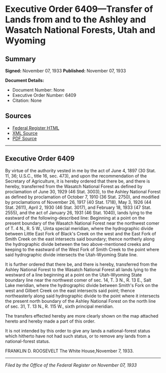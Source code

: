 # Executive Order 6409—Transfer of Lands from and to the Ashley and Wasatch National Forests, Utah and Wyoming

## Summary

**Signed:** November 07, 1933
**Published:** November 07, 1933

**Document Details:**
- Document Number: None
- Executive Order Number: 6409
- Citation: None

## Sources
- [Federal Register HTML](https://www.presidency.ucsb.edu/documents/executive-order-6409-transfer-lands-from-and-the-ashley-and-wasatch-national-forests-utah)
- [XML Source](None)
- [PDF Source](None)

---

## Executive Order 6409

By virtue of the authority vested in me by the act of June 4, 1897 (30 Stat. 11, 36; U.S.C., title 16, sec. 473), and upon the recommendation of the Secretary of Agriculture, it is hereby ordered that there be, and there is hereby, transferred from the Wasatch National Forest as defined by proclamation of June 30, 1929 (46 Stat. 3003), to the Ashley National Forest as defined by proclamation of October 7, 1910 (36 Stat. 2750), and modified by proclamations of November 26, 1917 (40 Stat. 1718), May 3, 1926 (44 Stat. 2611), April 2, 1930 (46 Stat. 3017), and February 18, 1933 (47 Stat. 2555), and the act of January 26, 1931 (46 Stat. 1040), lands lying to the eastward of the following-described line:
Beginning at a point on the present boundary of the Wasatch National Forest near the northwest comer of T. 4 N., R. 5 W., Uinta special meridian, where the hydrographic divide between Little East Fork of Black's Creek on the west and the East Fork of Smith Creek on the east intersects said boundary; thence northerly along the hydrographic divide between the two above-mentioned creeks and keeping to the eastward of the West Fork of Smith Creek to the point where said hydrographic divide intersects the Utah-Wyoming State line.

It is further ordered that there be, and there is hereby, transferred from the Ashley National Forest to the Wasatch National Forest all lands lying to the westward of a line beginning at a point on the Utah-Wyoming State boundary line near the northwest comer of sec. 14, T. 3 N., R. 13 E., Salt Lake meridian, where the hydrographic divide between Smith's Fork on the west and Gilbert Creek on the east intersects said point; thence northeasterly along said hydrographic divide to the point where it intersects the present north boundary of the Ashley National Forest on the north line of sec. 31, T. 13 N., R. 115 W., sixth principal meridian.

The transfers effected hereby are more clearly shown on the map attached hereto and hereby made a part of this order.

It is not intended by this order to give any lands a national-forest status which hitherto have not had such status, or to remove any lands from a national-forest status.

FRANKLIN D. ROOSEVELT
The White House,November 7, 1933.

---

*Filed by the Office of the Federal Register on November 07, 1933*
